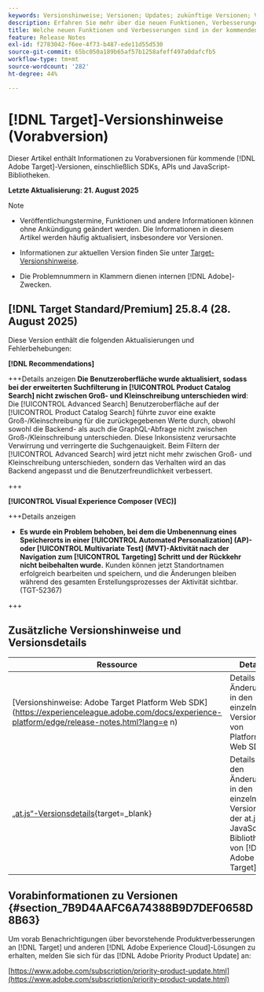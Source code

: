 ```yaml
---
keywords: Versionshinweise; Versionen; Updates; zukünftige Versionen; Verbesserungen; neue Funktionen; Fehlerbehebungen; Updates; Vorabversion; frühzeitiger Zugriff
description: Erfahren Sie mehr über die neuen Funktionen, Verbesserungen und Fehlerbehebungen in der kommenden Version von [!DNL Target] sowie in den zugehörigen SDKs, APIs und JavaScript-Bibliotheken.
title: Welche neuen Funktionen und Verbesserungen sind in der kommenden  [!DNL Target] -Version enthalten?
feature: Release Notes
exl-id: f2783042-f6ee-4f73-b487-ede11d55d530
source-git-commit: 65bc050a189b65af57b1258afeff497a0dafcfb5
workflow-type: tm+mt
source-wordcount: '282'
ht-degree: 44%

---
```


# [!DNL Target]-Versionshinweise (Vorabversion)

Dieser Artikel enthält Informationen zu Vorabversionen für kommende [!DNL Adobe Target]-Versionen, einschließlich SDKs, APIs und JavaScript-Bibliotheken.

**Letzte Aktualisierung: 21. August 2025**

>[!NOTE]
>
>* Veröffentlichungstermine, Funktionen und andere Informationen können ohne Ankündigung geändert werden. Die Informationen in diesem Artikel werden häufig aktualisiert, insbesondere vor Versionen.
>
>* Informationen zur aktuellen Version finden Sie unter [Target-Versionshinweise](release-notes.md).
>
>* Die Problemnummern in Klammern dienen internen [!DNL Adobe]-Zwecken.

## [!DNL Target Standard/Premium] 25.8.4 (28. August 2025)

Diese Version enthält die folgenden Aktualisierungen und Fehlerbehebungen:

**[!DNL Recommendations]**

+++Details anzeigen
**Die Benutzeroberfläche wurde aktualisiert, sodass bei der erweiterten Suchfilterung in [!UICONTROL Product Catalog Search] nicht zwischen Groß- und Kleinschreibung unterschieden wird**: Die [!UICONTROL Advanced Search] Benutzeroberfläche auf der [!UICONTROL Product Catalog Search] führte zuvor eine exakte Groß-/Kleinschreibung für die zurückgegebenen Werte durch, obwohl sowohl die Backend- als auch die GraphQL-Abfrage nicht zwischen Groß-/Kleinschreibung unterschieden. Diese Inkonsistenz verursachte Verwirrung und verringerte die Suchgenauigkeit. Beim Filtern der [!UICONTROL Advanced Search] wird jetzt nicht mehr zwischen Groß- und Kleinschreibung unterschieden, sondern das Verhalten wird an das Backend angepasst und die Benutzerfreundlichkeit verbessert.

+++

**[!UICONTROL Visual Experience Composer (VEC)]**

+++Details anzeigen
* **Es wurde ein Problem behoben, bei dem die Umbenennung eines Speicherorts in einer [!UICONTROL Automated Personalization] (AP)- oder [!UICONTROL Multivariate Test] (MVT)-Aktivität nach der Navigation zum [!UICONTROL Targeting] Schritt und der Rückkehr nicht beibehalten wurde.** Kunden können jetzt Standortnamen erfolgreich bearbeiten und speichern, und die Änderungen bleiben während des gesamten Erstellungsprozesses der Aktivität sichtbar. (TGT-52367)

+++

## Zusätzliche Versionshinweise und Versionsdetails

| Ressource | Details |
|--- |--- |
| [Versionshinweise: Adobe Target Platform Web SDK]&#x200B;(https://experienceleague.adobe.com/docs/experience-platform/edge/release-notes.html?lang=e n) | Details zu Änderungen in den einzelnen Versionen von Platform Web SDK. |
| [„at.js“-Versionsdetails](https://experienceleague.adobe.com/docs/target-dev/developer/client-side/at-js-implementation/target-atjs-versions.html?lang=de){target=_blank} | Details zu den Änderungen in den einzelnen Versionen der at.js-JavaScript-Bibliothek von [!DNL Adobe Target] |

## Vorabinformationen zu Versionen {#section_7B9D4AAFC6A74388B9D7DEF0658D8B63}

Um vorab Benachrichtigungen über bevorstehende Produktverbesserungen an [!DNL Target] und anderen [!DNL Adobe Experience Cloud]-Lösungen zu erhalten, melden Sie sich für das [!DNL Adobe Priority Product Update] an:

[https://www.adobe.com/subscription/priority-product-update.html](https://www.adobe.com/subscription/priority-product-update.html)
